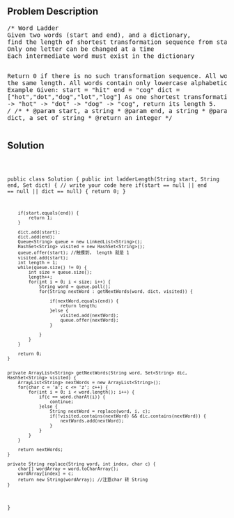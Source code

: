 <!--
<style>
  body { font-family: Arial, sans-serif; }
  .container { max-width: 744px; margin: 0 auto; padding: 10px; }
  .comment-block { background-color: #f9f9f9; padding: 10px; border-left: 5px solid #ccc; max-width: 100%; margin: 20px auto; overflow-wrap: break-word; white-space: pre-wrap; }
  .code-block { background-color: #f4f4f4; padding: 10px; border: 1px solid #ddd; max-width: 100%; margin: 20px auto; overflow-wrap: break-word; white-space: pre-wrap; }
</style>
-->

<div class='container'>
<h2>Problem Description</h2>
<div class='comment-block'>
<pre>
/* Word Ladder
Given two words (start and end), and a dictionary, 
find the length of shortest transformation sequence from start to end, such that:
Only one letter can be changed at a time
Each intermediate word must exist in the dictionary

Return 0 if there is no such transformation sequence.
All words have the same length.
All words contain only lowercase alphabetic characters.
Example
Given:
start = "hit"
end = "cog"
dict = ["hot","dot","dog","lot","log"]
As one shortest transformation is "hit" -> "hot" -> "dot" -> "dog" -> "cog",
return its length 5.
*/
    /**
      * @param start, a string
      * @param end, a string
      * @param dict, a set of string
      * @return an integer
      */
</pre>
</div>

<h2>Solution</h2>
<div class='code-block'>
<pre><code class='language-java'>

public class Solution {
    public int ladderLength(String start, String end, Set<String> dict) {
        // write your code here
        if(start == null || end == null || dict == null) {
            return 0;
        }
        
        if(start.equals(end)) {
            return 1;
        }
        
        dict.add(start);
        dict.add(end);
        Queue<String> queue = new LinkedList<String>();
        HashSet<String> visited = new HashSet<String>();
        queue.offer(start); //触摸到， length 就是 1
        visited.add(start);
        int length = 1;
        while(queue.size() != 0) {
            int size = queue.size();
            length++;
            for(int i = 0; i < size; i++) {
                String word = queue.poll();
                for(String nextWord : getNextWords(word, dict, visited)) {
               
                    if(nextWord.equals(end)) {
                        return length;
                    }else {
                        visited.add(nextWord);
                        queue.offer(nextWord);                            
                    }
                  
                }
            }
        }
        
        return 0;
    }
    
    
    private ArrayList<String> getNextWords(String word, Set<String> dic, HashSet<String> visited) {
        ArrayList<String> nextWords = new ArrayList<String>();
        for(char c = 'a'; c <= 'z'; c++) {
            for(int i = 0; i < word.length(); i++) {
                if(c == word.charAt(i)) {
                    continue;
                }else {
                    String nextWord = replace(word, i, c);
                    if(!visited.contains(nextWord) && dic.contains(nextWord)) {
                        nextWords.add(nextWord);
                    }
                }
            }
        }
        
        return nextWords;
    } 
    
    private String replace(String word, int index, char c) {
        char[] wordArray = word.toCharArray();
        wordArray[index] = c;
        return new String(wordArray); //注意char 转 String
    }
}</code></pre>
</div>
</div>
